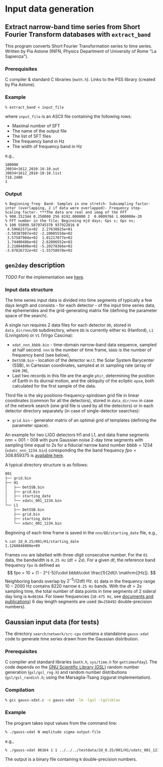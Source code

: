 # Input data generation

## Extract narrow-band time series from Short Fourier Transform databases with `extract_band`

This program converts Short Fourier Transformation series to time series. 
Written by Pia Astone (INFN, Physics Department of University of Rome "La Sapienza").

### Prerequisites 

C compiler & standard C libraries (`math.h`). Links to the PSS library (created by Pia Astone).

### Example   

```
% extract_band < input_file
```
where `input_file` is an ASCII file containing the following rows:  

* Maximal number of SFT
* The name of the output file
* The list of SFT files
* The frequency band in Hz
* The width of frequency band in Hz

e.g.,  
```
100000
J0034+1612_2010-10-10.out
J0034+1612_2010-10-10.list
718.2480
1
```

### Output

```
% Beginning freq- Band- Samples in one stretch- Subsampling factor- inter (overlapping, 2 if data were overlapped)- Frequency step- Scaling factor- ***The data are real and imag of the FFT
% 908.152344 0.250000 256 8192.000000 2  0.0009766 1.000000e-20
% FFT number in the file; Beginning mjd days; Gps s; Gps ns;
% 100 55099.5879745370 937922816 0
 4.59662571e+02  2.27630825e+01
-3.50387007e+02 -2.20005558e+02
 3.57587904e+02  1.01217077e+02
 1.74400486e+02  2.62086552e+02
 2.21804800e+02 -5.20278366e+02
-3.87826732e+02 -1.55758978e+02
```


## `gen2day` description

*TODO* For the implementation see [here](https://github.com/mbejger/polgraw-allsky/tree/master/gen2day). 

### Input data structure

The time series input data is divided into time segments of typically a few days length and consists - for each detector - of the input time series data, the ephemerides and the grid-generating matrix file (defining the parameter space of the search). 

A single run requires 2 data files for each detector `DD`, stored in `data_dir/nnn/DD` subdirectory, where `DD` is currently either `H1` (Hanford), `L1` (Livingston) or `V1` (Virgo Cascina):

   * `xdat_nnn_bbbb.bin` - time-domain narrow-band data sequence, sampled at  half second. `nnn` is the number of time frame, `bbbb` is the number of frequency band (see below),
   * `DetSSB.bin`  -  location  of  the  detector  w.r.t. the Solar
   System Barycenter (SSB), in Cartesian coordinates, sampled at `dt` sampling rate (array of size `2N`), 
   * Last two records in this file  are the angle `phir`, determining the  position of Earth in  its diurnal motion, and the obliquity of  the ecliptic `epsm`, both calculated for the first sample of the data. 

Third file is the sky positions-frequency-spindown grid file in linear coordinates (common for all the detectors), stored in `data_dir/nnn` in case of the network search (one grid file is used by all the detectors) or in each detector directory separately (in case of single-detector searches): 

   * `grid.bin` - generator matrix of an optimal grid of templates (defining the parameter space). 

An example for two LIGO detectors H1 and L1, and data frame segments $nnn=001-008$ with pure Gaussian noise 2-day time segments with sampling time equal to 2s for a fiducial narrow band number $bbbb=1234$ (`xdatc_nnn_1234.bin`) coresponding the the band frequency $fpo=308.859375$ is [available here](https://polgraw.camk.edu.pl/H1L1_2d_0.25.tar.gz). 

A typical directory structure is as follows: 

```bash 
001
├── grid.bin
├── H1
│   ├── DetSSB.bin
│   ├── grid.bin
│   ├── starting_date
│   └── xdatc_001_1234.bin
└── L1
    ├── DetSSB.bin
    ├── grid.bin
    ├── starting_date
    └── xdatc_001_1234.bin
```

Beginning of each time frame is saved in the `nnn/DD/starting_date` file, e.g., 
```
% cat 2d_0.25/001/H1/starting_date
1.1260846080e+09
```
Frames `nnn` are labelled with three-digit consecutive number. For the `O1` data, the bandwidth is `0.25 Hz` ($dt = 2s$). For a given $dt$, the reference band frequency `fpo` is defined as 
$$
fpo = 10 + (1 - 2^{-5})\cdot bbbb\cdot \frac{1}{2dt}\ \mathrm{[Hz]}. 
$$
Neighboring bands overlap by $2^{-5}/(2dt)\ \mathrm{Hz}$. `O1` data in the frequency range $10-2000\ \mathrm{Hz}$ contains $8220$ narrow `0.25 Hz` bands. With the $dt = 2s$ sampling time, the total number of data points in time segments of 2 sideral day long is `N=86164`. For lower frequencies (`10-475 Hz`, see [documents and publications](../polgraw-allsky/articles)) 6 day length segments are used (`N=258492` double-precision numbers).


  
## Gaussian input data (for tests) 

The directory `search/network/src-cpu` contains a standalone `gauss-xdat` code to generate time series drawn from the Gaussian distribution. 

### Prerequisites

C compiler and standard libraries (`math.h`, `sys/time.h` for `gettimeofday`). The code depends on the [GNU Scientific Library (GSL)](http://www.gnu.org/software/gsl/) random number generation (`gsl/gsl_rng.h`) and random number distributions (`gsl/gsl_randist.h`; using the Marsaglia-Tsang ziggurat implementation).

### Compilation  

```bash 
% gcc gauss-xdat.c -o gauss-xdat -lm -lgsl -lgslcblas
```

### Example

The program takes input values from the command line: 
```bash 
% ./gauss-xdat N amplitude sigma output-file 
```
e.g., 

```bash 
% ./gauss-xdat 86164 1 1 ../../../testdata/2d_0.25/001/H1/xdatc_001_1234.bin
```
The output is a binary file containing `N` double-precision numbers. 


